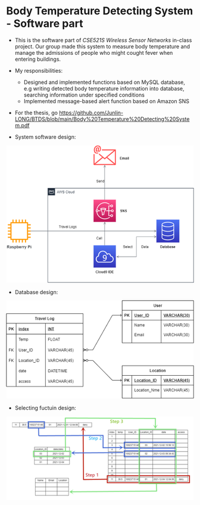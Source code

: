 # Body Temperature Detecting System - Software part

- This is the software part of *CSE521S Wireless Sensor Networks* in-class project. 
Our group made this system to measure body temperature and manage the admissions of people who might cought fever when entering buildings.

- My responsibilities:  
  - Designed and implemented functions based on MySQL database, e.g writing detected body temperature information into database, searching information under specified conditions
  - Implemented message-based alert function based on Amazon SNS
  
- For the thesis, go <https://github.com/Junlin-LONG/BTDS/blob/main/Body%20Temperature%20Detecting%20System.pdf>

- System software design:

![](https://github.com/Junlin-LONG/BTDS/blob/main/Data%20Flow%20Diagram.png)
 
- Database design:

![](https://github.com/Junlin-LONG/BTDS/blob/main/entity%20relationship%20diagram.png)

- Selecting fuctuin design: 

![](https://github.com/Junlin-LONG/BTDS/blob/main/select.png)

